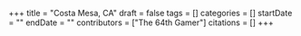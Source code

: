 +++
title = "Costa Mesa, CA"
draft = false
tags = []
categories = []
startDate = ""
endDate = ""
contributors = ["The 64th Gamer"]
citations = []
+++
